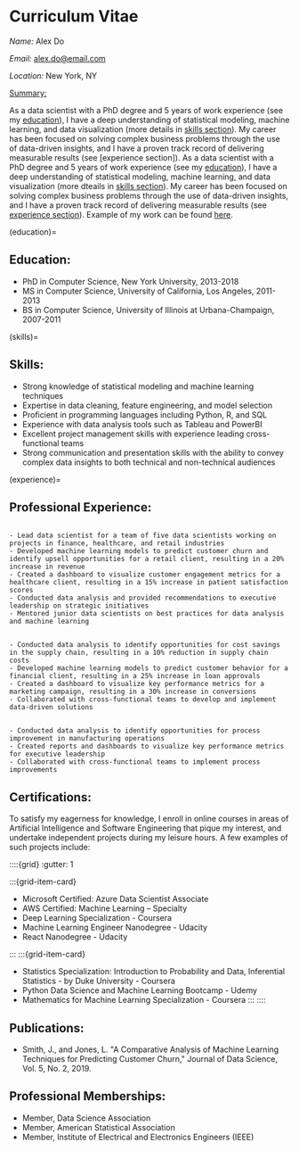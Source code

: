 # Curriculum Vitae

_Name:_ Alex Do

_Email:_ [alex.do@email.com](mailto:alex.do@email.com)

_Location:_ New York, NY

<u>Summary:</u>

As a data scientist with a PhD degree and 5 years of work experience (see my [education](education)), I have a deep understanding of statistical modeling, machine learning, and data visualization (more details in [skills section](skills)). My career has been focused on solving complex business problems through the use of data-driven insights, and I have a proven track record of delivering measurable results (see [experience section]). As a data scientist with a PhD degree and 5 years of work experience (see my [education](education)), I have a deep understanding of statistical modeling, machine learning, and data visualization (more dteails in [skills section](skills)). My career has been focused on solving complex business problems through the use of data-driven insights, and I have a proven track record of delivering measurable results (see [experience section](experience)). Example of my work can be found [here](analysis_example.ipynb). 


(education)=
## Education:

- PhD in Computer Science, New York University, 2013-2018
- MS in Computer Science, University of California, Los Angeles, 2011-2013
- BS in Computer Science, University of Illinois at Urbana-Champaign, 2007-2011

(skills)=
## Skills:

- Strong knowledge of statistical modeling and machine learning techniques
- Expertise in data cleaning, feature engineering, and model selection
- Proficient in programming languages including Python, R, and SQL
- Experience with data analysis tools such as Tableau and PowerBI
- Excellent project management skills with experience leading cross-functional teams
- Strong communication and presentation skills with the ability to convey complex data insights to both technical and non-technical audiences

(experience)=
## Professional Experience:

```{dropdown} **Data Scientist, ABC Corporation, New York, NY, 2018-present**

- Lead data scientist for a team of five data scientists working on projects in finance, healthcare, and retail industries
- Developed machine learning models to predict customer churn and identify upsell opportunities for a retail client, resulting in a 20% increase in revenue
- Created a dashboard to visualize customer engagement metrics for a healthcare client, resulting in a 15% increase in patient satisfaction scores
- Conducted data analysis and provided recommendations to executive leadership on strategic initiatives
- Mentored junior data scientists on best practices for data analysis and machine learning

```


```{dropdown} **Data Scientist, XYZ Corporation, Los Angeles, CA, 2016-2018**

- Conducted data analysis to identify opportunities for cost savings in the supply chain, resulting in a 10% reduction in supply chain costs
- Developed machine learning models to predict customer behavior for a financial client, resulting in a 25% increase in loan approvals
- Created a dashboard to visualize key performance metrics for a marketing campaign, resulting in a 30% increase in conversions
- Collaborated with cross-functional teams to develop and implement data-driven solutions

```

```{dropdown} **Data Analyst, DEF Corporation, Urbana-Champaign, IL, 2011-2016**

- Conducted data analysis to identify opportunities for process improvement in manufacturing operations
- Created reports and dashboards to visualize key performance metrics for executive leadership
- Collaborated with cross-functional teams to implement process improvements

```

## Certifications:

To satisfy my eagerness for knowledge, I enroll in online courses in areas of Artificial Intelligence and Software Engineering that pique my interest, and undertake independent projects during my leisure hours. A few examples of such projects include:

::::{grid}
:gutter: 1

:::{grid-item-card}
- Microsoft Certified: Azure Data Scientist Associate
- AWS Certified: Machine Learning – Specialty
- Deep Learning Specialization - Coursera
- Machine Learning Engineer Nanodegree - Udacity
- React Nanodegree - Udacity

:::
:::{grid-item-card}

- Statistics Specialization: Introduction to Probability and Data, Inferential Statistics - by Duke University - Coursera
- Python Data Science and Machine Learning Bootcamp - Udemy
- Mathematics for Machine Learning Specialization - Coursera
:::
::::

## Publications:

- Smith, J., and Jones, L. "A Comparative Analysis of Machine Learning Techniques for Predicting Customer Churn," Journal of Data Science, Vol. 5, No. 2, 2019.

## Professional Memberships:

- Member, Data Science Association
- Member, American Statistical Association
- Member, Institute of Electrical and Electronics Engineers (IEEE)